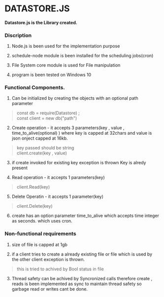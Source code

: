 # DATASTORE.JS

#### Datastore.js is the Library created.

### Discription
1. Node.js is been used for the implementation purpose

2. schedule-node module is been installed for the scheduling jobs(cron)

3. File System core module is used for File manipulation

4. program is been tested on Windows 10


### Functional Components.

1. Can be initialized by creating the objects with an optional path parameter
  > const db  = require(Datastore) ;</br>
  > const client = new db("path")

2. Create operation - it accepts 3 parameters(key , value , time_to_alive(optional) ) where key is capped at 32chars and value is json onject capped at 16kb.
  > key passed should be string<br/>
  > client.create(key , value)
 
3. if create invoked for existing key exception is thrown Key is alredy present
 
4. Read operation - it accepts 1 parameters(key)
  > client.Read(key)
 
5. Delete Operatin - it accepts 1 parameter(key)
  > client.Delete(key)

6. create has an option parameter time_to_alive which accepts time integer as seconds. which uses cron.

### Non-functional requirements

1. size of file is capped at 1gb

2. if a client tries to create a already existing file or file which is used by the other client exception is thrown.
  > this is tried to achived by Bool status in file

3. Thread safety can be achived by Syncronized calls therefore create , reads  is been  implemented as sync to maintain thread safety so garbage read or writes cant be done.
